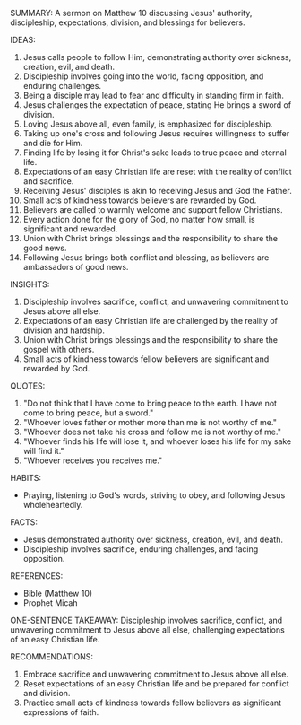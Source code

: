 SUMMARY:
A sermon on Matthew 10 discussing Jesus' authority, discipleship, expectations, division, and blessings for believers.

IDEAS:
1. Jesus calls people to follow Him, demonstrating authority over sickness, creation, evil, and death.
2. Discipleship involves going into the world, facing opposition, and enduring challenges.
3. Being a disciple may lead to fear and difficulty in standing firm in faith.
4. Jesus challenges the expectation of peace, stating He brings a sword of division.
5. Loving Jesus above all, even family, is emphasized for discipleship.
6. Taking up one's cross and following Jesus requires willingness to suffer and die for Him.
7. Finding life by losing it for Christ's sake leads to true peace and eternal life.
8. Expectations of an easy Christian life are reset with the reality of conflict and sacrifice.
9. Receiving Jesus' disciples is akin to receiving Jesus and God the Father.
10. Small acts of kindness towards believers are rewarded by God.
11. Believers are called to warmly welcome and support fellow Christians.
12. Every action done for the glory of God, no matter how small, is significant and rewarded.
13. Union with Christ brings blessings and the responsibility to share the good news.
14. Following Jesus brings both conflict and blessing, as believers are ambassadors of good news.

INSIGHTS:
1. Discipleship involves sacrifice, conflict, and unwavering commitment to Jesus above all else.
2. Expectations of an easy Christian life are challenged by the reality of division and hardship.
3. Union with Christ brings blessings and the responsibility to share the gospel with others.
4. Small acts of kindness towards fellow believers are significant and rewarded by God.

QUOTES:
1. "Do not think that I have come to bring peace to the earth. I have not come to bring peace, but a sword."
2. "Whoever loves father or mother more than me is not worthy of me."
3. "Whoever does not take his cross and follow me is not worthy of me."
4. "Whoever finds his life will lose it, and whoever loses his life for my sake will find it."
5. "Whoever receives you receives me."

HABITS:
- Praying, listening to God's words, striving to obey, and following Jesus wholeheartedly.

FACTS:
- Jesus demonstrated authority over sickness, creation, evil, and death.
- Discipleship involves sacrifice, enduring challenges, and facing opposition.

REFERENCES:
- Bible (Matthew 10)
- Prophet Micah

ONE-SENTENCE TAKEAWAY:
Discipleship involves sacrifice, conflict, and unwavering commitment to Jesus above all else, challenging expectations of an easy Christian life.

RECOMMENDATIONS:
1. Embrace sacrifice and unwavering commitment to Jesus above all else.
2. Reset expectations of an easy Christian life and be prepared for conflict and division.
3. Practice small acts of kindness towards fellow believers as significant expressions of faith.